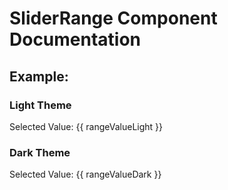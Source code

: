 # SliderRange Component Documentation

## Example:

### Light Theme

<RangeSlider
  :min="0"
  :max="100"
  v-model="rangeValueLight"
  name="rangeSliderLight"
  theme="light"
/>
<p>Selected Value: {{ rangeValueLight }}</p>

### Dark Theme

<RangeSlider
  :min="0"
  :max="100"
  v-model="rangeValueDark"
  name="rangeSliderDark"
  theme="dark"
/>
<p>Selected Value: {{ rangeValueDark }}</p>

<script setup>
import { ref } from 'vue';

const rangeValueLight = ref(20);
const rangeValueDark = ref(20);
</script>
